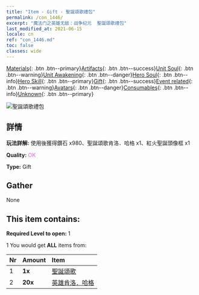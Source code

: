 ```yaml
---
title: "Item - Gift - 聖誕頌歌禮包"
permalink: /con_1446/
excerpt: "魔法门之英雄无敌：战争纪元  聖誕頌歌禮包"
last_modified_at: 2021-06-15
locale: cn
ref: "con_1446.md"
toc: false
classes: wide
---
```

 [Materials](/ItemsCN/){: .btn .btn--primary}[Artifacts](/ItemsCN/Artifacts/){: .btn .btn--success}[Unit Soul](/ItemsCN/UnitSoul/){: .btn .btn--warning}[Unit Awakening](/ItemsCN/UnitAwakening/){: .btn .btn--danger}[Hero Soul](/ItemsCN/HeroSoul/){: .btn .btn--info}[Hero Skill](/ItemsCN/HeroSkill/){: .btn .btn--primary}[Gift](/ItemsCN/Gift/){: .btn .btn--success}[Event related](/ItemsCN/Events/){: .btn .btn--warning}[Avatars](/ItemsCN/Avatars/){: .btn .btn--danger}[Consumables](/ItemsCN/Consumables/){: .btn .btn--info}[Unknown](/ItemsCN/Unknown/){: .btn .btn--primary}

 ![聖誕頌歌禮包](/images/t/i_907060.png)

## 詳情
 **玩法詳解:** 使用後獲得鑽石 x980、聖誕頌歌肯洛．哈格 x1、紅火聖誕頭像框 x1

 **Quality:** <span style="color: #DA70D6">OK</span>

 **Type:** Gift

## Gather

  None

## This item contains:

 **Required Level to open:** 1

 1 You would get **ALL** items  from:

  | Nr | Amount |     Item    |
  |:---|:-------|:------------|
  | 1 |  **1x** | [聖誕頌歌](/cn/Items/con_1058/) |  | 
  | 2 |  **20x** | [英雄肯洛．哈格](/cn/Items/her_375/) |  | 
